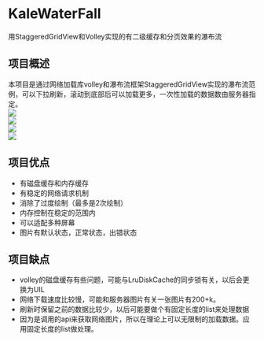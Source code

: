 # KaleWaterFall
用StaggeredGridView和Volley实现的有二级缓存和分页效果的瀑布流

## 项目概述
本项目是通过网络加载库volley和瀑布流框架StaggeredGridView实现的瀑布流范例，可以下拉刷新，滚动到底部后可以加载更多，一次性加载的数据数由服务器指定。  
![](https://github.com/tianzhijiexian/KaleWaterFall/blob/master/1.png?raw=true)  
![](https://github.com/tianzhijiexian/KaleWaterFall/blob/master/2.png?raw=true)  
![](https://github.com/tianzhijiexian/KaleWaterFall/blob/master/3.png?raw=true)  
![](https://github.com/tianzhijiexian/KaleWaterFall/blob/master/4.png?raw=true)  
## 项目优点  
- 有磁盘缓存和内存缓存
- 有稳定的网络请求机制
- 消除了过度绘制（最多是2次绘制）
- 内存控制在稳定的范围内
- 可以适配多种屏幕
- 图片有默认状态，正常状态，出错状态

## 项目缺点  

- volley的磁盘缓存有些问题，可能与LruDiskCache的同步锁有关，以后会更换为UIL
- 网络下载速度比较慢，可能和服务器图片有关一张图片有200+k。
- 刷新时保留之前的数据比较少，以后可能要做个有固定长度的list来处理数据
- 因为是调用的api来获取网络图片，所以在理论上可以无限制的加载数据。应用固定长度的list做处理。

